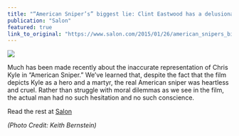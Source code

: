 ```yaml
---
title: "“American Sniper’s” biggest lie: Clint Eastwood has a delusional Fox News problem"
publication: "Salon"
featured: true
link_to_original: "https://www.salon.com/2015/01/26/american_snipers_biggest_lie_clint_eastwood_has_a_delusional_fox_news_problem/"
---
```

![](/assets/img/american_sniper_picture_view-800x489-e1422280974963-620x412.jpg)

Much has been made recently about the inaccurate representation of Chris Kyle in “American Sniper.” We’ve learned that, despite the fact that the film depicts Kyle as a hero and a martyr, the real American sniper was heartless and cruel. Rather than struggle with moral dilemmas as we see in the film, the actual man had no such hesitation and no such conscience.

Read the rest at [Salon](https://www.salon.com/2015/01/26/american_snipers_biggest_lie_clint_eastwood_has_a_delusional_fox_news_problem/)

_(Photo Credit: Keith Bernstein)_

